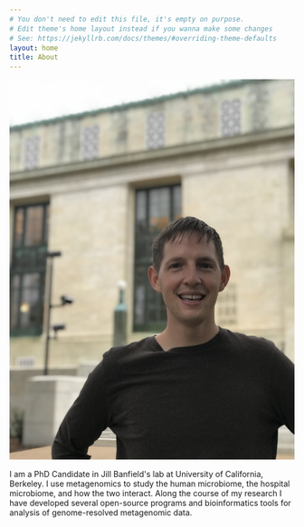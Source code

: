 ```yaml
---
# You don't need to edit this file, it's empty on purpose.
# Edit theme's home layout instead if you wanna make some changes
# See: https://jekyllrb.com/docs/themes/#overriding-theme-defaults
layout: home
title: About
---
```


<div class='pull-right' markdown="1">

![Headshot](/images/IMG_3142.jpg)

</div>

I am a PhD Candidate in Jill Banfield's lab at University of California, Berkeley. I use metagenomics to study the human microbiome, the hospital microbiome, and how the two interact. Along the course of my research I have developed several open-source programs and bioinformatics tools for analysis of genome-resolved metagenomic data.
